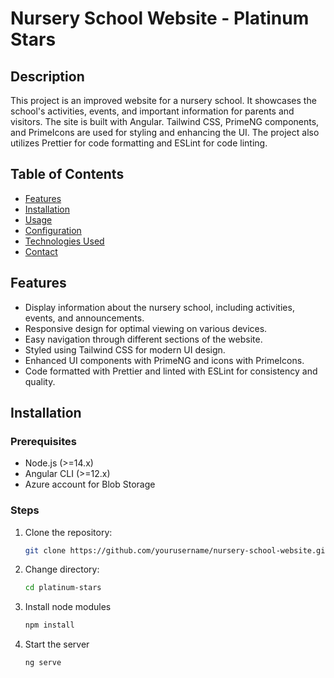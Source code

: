 # Nursery School Website - Platinum Stars

## Description
This project is an improved website for a nursery school. It showcases the school's activities, events, and important information for parents and visitors. The site is built with Angular. Tailwind CSS, PrimeNG components, and PrimeIcons are used for styling and enhancing the UI. The project also utilizes Prettier for code formatting and ESLint for code linting.

## Table of Contents
- [Features](#features)
- [Installation](#installation)
- [Usage](#usage)
- [Configuration](#configuration)
- [Technologies Used](#technologies-used)
- [Contact](#contact)

## Features
- Display information about the nursery school, including activities, events, and announcements.
- Responsive design for optimal viewing on various devices.
- Easy navigation through different sections of the website.
- Styled using Tailwind CSS for modern UI design.
- Enhanced UI components with PrimeNG and icons with PrimeIcons.
- Code formatted with Prettier and linted with ESLint for consistency and quality.

## Installation

### Prerequisites
- Node.js (>=14.x)
- Angular CLI (>=12.x)
- Azure account for Blob Storage

### Steps
1. Clone the repository:
   ```bash
   git clone https://github.com/yourusername/nursery-school-website.git
2. Change directory:
   ```bash
   cd platinum-stars
3. Install node modules
   ```bash
   npm install
4. Start the server
   ```bash
   ng serve
